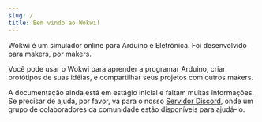 ```yaml
---
slug: /
title: Bem vindo ao Wokwi!
---
```


Wokwi é um simulador online para Arduino e Eletrônica. Foi desenvolvido para makers, por makers.

Você pode usar o Wokwi para aprender a programar Arduino, criar protótipos de suas idéias, e compartilhar seus projetos com outros makers.

A documentação ainda está em estágio inicial e faltam muitas informações. Se precisar de ajuda,
por favor, vá para o nosso [Servidor Discord](https://wokwi.com/discord), onde um grupo de colaboradores da comunidade estão disponíveis para ajudá-lo.
